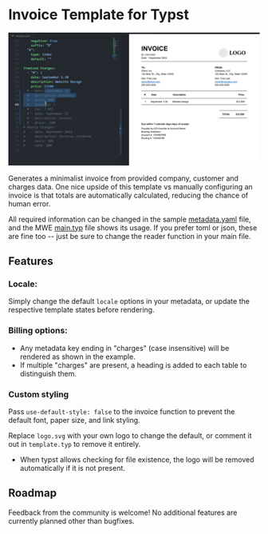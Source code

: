 # Invoice Template for Typst

![](sample-use.gif)

Generates a minimalist invoice from provided company, customer and charges data. One nice upside of this template vs manually configuring an invoice is that totals are automatically calculated, reducing the chance of human error.

All required information can be changed in the sample [metadata.yaml](metadata.yaml) file, and the MWE [main.typ](main.typ) file shows its usage. If you prefer toml or json, these are fine too -- just be sure to change the reader function in your main file.

## Features
### Locale:
Simply change the default `locale` options in your metadata, or update the respective template states before rendering.

### Billing options:
- Any metadata key ending in "charges" (case insensitive) will be rendered as shown in the example.
- If multiple "charges" are present, a heading is added to each table to distinguish them.

### Custom styling
Pass `use-default-style: false` to the invoice function to prevent the default font, paper size, and link styling.

Replace `logo.svg` with your own logo to change the default, or comment it out in `template.typ` to remove it entirely.
  - When typst allows checking for file existence, the logo will be removed automatically if it is not present.

## Roadmap
Feedback from the community is welcome! No additional features are currently planned other than bugfixes.